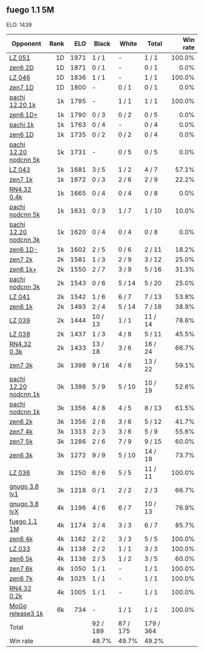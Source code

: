 ## fuego 1.1 5M ##

ELO: 1439

Opponent | Rank | ELO | Black | White | Total | Win rate
---------|-----:|----:|-------|-------|-------|-------:
[LZ 051](LZ%20051.md) | 1D | 1971 | 1 / 1 | - | 1 / 1 | 100.0%
[zen6 2D](zen6%202D.md) | 1D | 1871 | 0 / 1 | - | 0 / 1 | 0.0%
[LZ 046](LZ%20046.md) | 1D | 1836 | 1 / 1 | - | 1 / 1 | 100.0%
[zen7 1D](zen7%201D.md) | 1D | 1800 | - | 0 / 1 | 0 / 1 | 0.0%
[pachi 12.20 1k](pachi%2012.20%201k.md) | 1k | 1795 | - | 1 / 1 | 1 / 1 | 100.0%
[zen6 1D+](zen6%201D+.md) | 1k | 1790 | 0 / 3 | 0 / 2 | 0 / 5 | 0.0%
[pachi 1k](pachi%201k.md) | 1k | 1763 | 0 / 4 | - | 0 / 4 | 0.0%
[zen6 1D](zen6%201D.md) | 1k | 1735 | 0 / 2 | 0 / 2 | 0 / 4 | 0.0%
[pachi 12.20 nodcnn 5k](pachi%2012.20%20nodcnn%205k.md) | 1k | 1731 | - | 0 / 5 | 0 / 5 | 0.0%
[LZ 043](LZ%20043.md) | 1k | 1681 | 3 / 5 | 1 / 2 | 4 / 7 | 57.1%
[zen7 1k](zen7%201k.md) | 1k | 1672 | 0 / 3 | 2 / 6 | 2 / 9 | 22.2%
[RN4.32 0.4k](RN4.32%200.4k.md) | 1k | 1665 | 0 / 4 | 0 / 4 | 0 / 8 | 0.0%
[pachi nodcnn 5k](pachi%20nodcnn%205k.md) | 1k | 1631 | 0 / 3 | 1 / 7 | 1 / 10 | 10.0%
[pachi 12.20 nodcnn 3k](pachi%2012.20%20nodcnn%203k.md) | 1k | 1620 | 0 / 4 | 0 / 4 | 0 / 8 | 0.0%
[zen6 1D-](zen6%201D-.md) | 1k | 1602 | 2 / 5 | 0 / 6 | 2 / 11 | 18.2%
[zen7 2k](zen7%202k.md) | 2k | 1581 | 1 / 3 | 2 / 9 | 3 / 12 | 25.0%
[zen6 1k+](zen6%201k+.md) | 2k | 1550 | 2 / 7 | 3 / 9 | 5 / 16 | 31.3%
[pachi nodcnn 3k](pachi%20nodcnn%203k.md) | 2k | 1543 | 0 / 6 | 5 / 14 | 5 / 20 | 25.0%
[LZ 041](LZ%20041.md) | 2k | 1542 | 1 / 6 | 6 / 7 | 7 / 13 | 53.8%
[zen6 1k](zen6%201k.md) | 2k | 1493 | 2 / 4 | 5 / 14 | 7 / 18 | 38.9%
[LZ 039](LZ%20039.md) | 2k | 1444 | 10 / 13 | 1 / 1 | 11 / 14 | 78.6%
[LZ 038](LZ%20038.md) | 2k | 1437 | 1 / 3 | 4 / 8 | 5 / 11 | 45.5%
[RN4.32 0.3k](RN4.32%200.3k.md) | 2k | 1433 | 13 / 18 | 3 / 6 | 16 / 24 | 66.7%
[zen7 3k](zen7%203k.md) | 3k | 1398 | 9 / 16 | 4 / 6 | 13 / 22 | 59.1%
[pachi 12.20 nodcnn 1k](pachi%2012.20%20nodcnn%201k.md) | 3k | 1398 | 5 / 9 | 5 / 10 | 10 / 19 | 52.6%
[pachi nodcnn 1k](pachi%20nodcnn%201k.md) | 3k | 1356 | 4 / 8 | 4 / 5 | 8 / 13 | 61.5%
[zen6 2k](zen6%202k.md) | 3k | 1356 | 2 / 6 | 3 / 6 | 5 / 12 | 41.7%
[zen7 4k](zen7%204k.md) | 3k | 1313 | 2 / 3 | 3 / 6 | 5 / 9 | 55.6%
[zen7 5k](zen7%205k.md) | 3k | 1286 | 2 / 6 | 7 / 9 | 9 / 15 | 60.0%
[zen6 3k](zen6%203k.md) | 3k | 1272 | 9 / 9 | 5 / 10 | 14 / 19 | 73.7%
[LZ 036](LZ%20036.md) | 3k | 1250 | 6 / 6 | 5 / 5 | 11 / 11 | 100.0%
[gnugo 3.8 lv1](gnugo%203.8%20lv1.md) | 3k | 1218 | 0 / 1 | 2 / 2 | 2 / 3 | 66.7%
[gnugo 3.8 lvX](gnugo%203.8%20lvX.md) | 4k | 1196 | 4 / 6 | 6 / 7 | 10 / 13 | 76.9%
[fuego 1.1 1M](fuego%201.1%201M.md) | 4k | 1174 | 3 / 4 | 3 / 3 | 6 / 7 | 85.7%
[zen6 4k](zen6%204k.md) | 4k | 1162 | 2 / 2 | 3 / 3 | 5 / 5 | 100.0%
[LZ 033](LZ%20033.md) | 4k | 1138 | 2 / 2 | 1 / 1 | 3 / 3 | 100.0%
[zen6 5k](zen6%205k.md) | 4k | 1138 | 2 / 3 | 1 / 2 | 3 / 5 | 60.0%
[zen7 6k](zen7%206k.md) | 4k | 1050 | 1 / 1 | - | 1 / 1 | 100.0%
[zen6 7k](zen6%207k.md) | 4k | 1025 | 1 / 1 | - | 1 / 1 | 100.0%
[RN4.32 0.2k](RN4.32%200.2k.md) | 4k | 1005 | 1 / 1 | - | 1 / 1 | 100.0%
[MoGo release3 1k](MoGo%20release3%201k.md) | 6k | 734 | - | 1 / 1 | 1 / 1 | 100.0%
Total | | | 92 / 189 | 87 / 175 | 179 / 364 | 
Win rate| | | 48.7% | 49.7% | 49.2% | 
